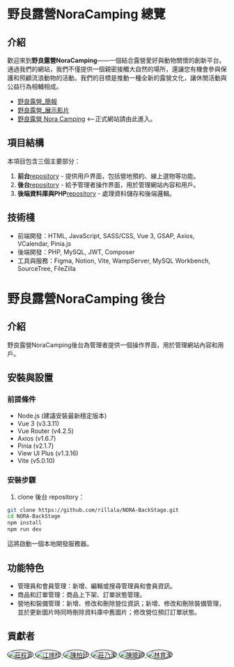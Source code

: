 # 野良露營NoraCamping 總覽

## 介紹

歡迎來到**野良露營NoraCamping**——一個結合露營愛好與動物關懷的創新平台。通過我們的網站，我們不僅提供一個親密接觸大自然的場所，還讓您有機會參與保護和照顧流浪動物的活動。我們的目標是推動一種全新的露營文化，讓休閒活動與公益行為相輔相成。

- [野良露營\_簡報](https://drive.google.com/file/d/1hTI494n8lbzKbaudzZiSmbZxcGdhtjUC/view)
- [野良露營\_展示影片](https://www.youtube.com/watch?v=9_ODuTqBn6w)
- [野良露營 Nora Camping](https://tibamef2e.com/chd104/g1/) <--正式網站請由此進入。

## 項目結構

本項目包含三個主要部分：

1. **前台**[repository](https://github.com/rillala/NORA-Camping) - 提供用戶界面，包括營地預約、線上選物等功能。
2. **後台**[repository](https://github.com/rillala/NORA-BackStage) - 給予管理者操作界面，用於管理網站內容和用戶。
3. **後端資料庫與PHP**[repository](https://github.com/rillala/NORA-API) - 處理資料儲存和後端邏輯。

## 技術棧

- 前端開發：HTML, JavaScript, SASS/CSS, Vue 3, GSAP, Axios, VCalendar, Pinia.js
- 後端開發：PHP, MySQL, JWT, Composer
- 工具與服務：Figma, Notion, Vite, WampServer, MySQL Workbench, SourceTree, FileZilla

# 野良露營NoraCamping 後台

## 介紹

野良露營NoraCamping後台為管理者提供一個操作界面，用於管理網站內容和用戶。

## 安裝與設置

### 前提條件

- Node.js (建議安裝最新穩定版本)
- Vue 3 (v3.3.11)
- Vue Router (v4.2.5)
- Axios (v1.6.7)
- Pinia (v2.1.7)
- View UI Plus (v1.3.16)
- Vite (v5.0.10)

### 安裝步驟

1. clone 後台 repository：

```bash
git clone https://github.com/rillala/NORA-BackStage.git
cd NORA-BackStage
npm install
npm run dev
```

這將啟動一個本地開發服務器。

## 功能特色

- 管理員和會員管理：新增、編輯或搜尋管理員和會員資訊。
- 商品和訂單管理：商品上下架、訂單狀態管理。
- 營地和裝備管理：新增、修改和刪除營位資訊；新增、修改和刪除裝備管理，並於更新圖片時同時刪除資料庫中舊圖片；修改營位預訂訂單狀態。

 ## 貢獻者
<a href="https://github.com/victor6835">
  <img src="https://github.com/victor6835.png?size=50" style="border-radius: 50%; border: 1px solid black;" alt="莊程富">
</a>
<a href="https://github.com/tiffany1029tw">
  <img src="https://github.com/tiffany1029tw.png?size=50" style="border-radius: 50%; border: 1px solid black;" alt="江坤桂">
</a>
<a href="https://github.com/ortis88">
  <img src="https://github.com/ortis88.png?size=50" style="border-radius: 50%; border: 1px solid black;" alt="陳柏廷">
</a>
<a href="https://github.com/nan-sansan">
  <img src="https://github.com/nan-sansan.png?size=50" style="border-radius: 50%; border: 1px solid black;" alt="莊乃潔">
</a>
<a href="https://github.com/hsiaoyingchen">
  <img src="https://github.com/hsiaoyingchen.png?size=50" style="border-radius: 50%; border: 1px solid black;" alt="陳曉穎">
</a>
<a href="https://github.com/rillala">
  <img src="https://github.com/rillala.png?size=50" style="border-radius: 50%; border: 1px solid black;" alt="林育潔">
</a>


